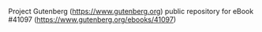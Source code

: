 Project Gutenberg (https://www.gutenberg.org) public repository for eBook #41097 (https://www.gutenberg.org/ebooks/41097)
